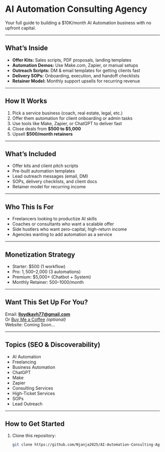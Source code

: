# AI Automation Consulting Agency

Your full guide to building a $10K/month AI Automation business with no upfront capital.

---

## What’s Inside

- **Offer Kits:** Sales scripts, PDF proposals, landing templates
- **Automation Demos:** Use Make.com, Zapier, or manual setups
- **Outreach Scripts:** DM & email templates for getting clients fast
- **Delivery SOPs:** Onboarding, execution, and handoff checklists
- **Retainer Model:** Monthly support upsells for recurring revenue

---

## How It Works

1. Pick a service business (coach, real estate, legal, etc.)
2. Offer them automation for client onboarding or admin tasks
3. Use tools like Make, Zapier, or ChatGPT to deliver fast
4. Close deals from **$500 to $5,000**
5. Upsell **$500/month retainers**

---

## What’s Included
- Offer kits and client pitch scripts
- Pre-built automation templates
- Lead outreach messages (email, DM)
- SOPs, delivery checklists, and client docs
- Retainer model for recurring income

---

## Who This Is For

- Freelancers looking to productize AI skills
- Coaches or consultants who want a scalable offer
- Side hustlers who want zero-capital, high-return income
- Agencies wanting to add automation as a service

---

## Monetization Strategy

- Starter: $500 (1 workflow)
- Pro: $1,500–$2,000 (3 automations)
- Premium: $5,000+ (Chatbot + System)
- Monthly Retainer: $500–$1000/month

---

## Want This Set Up For You?

Email: **lloydkavh77@gmail.com**  
Or [Buy Me a Coffee](https://buymeacoffee.com/YOURUSERNAME) *(optional)*  
Website: Coming Soon...

---

## Topics (SEO & Discoverability)

- AI Automation
- Freelancing
- Business Automation
- ChatGPT
- Make
- Zapier
- Consulting Services
- High-Ticket Services
- SOPs
- Lead Outreach

---

## How to Get Started

1. Clone this repository:  
   ```bash
   git clone https://github.com/Njanja2025/AI-Automation-Consulting-Aggency.git
